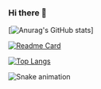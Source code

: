### Hi there 👋

[![Anurag's GitHub stats](https://github-readme-stats.vercel.app/api?username=antoniojunnior)]

[![Readme Card](https://github-readme-stats.vercel.app/api/pin/?username=antoniojunnior&repo=antoniojunnior)](https://github.com/anuraghazra/github-readme-stats&theme=radical&locale=pt-br)

[![Top Langs](https://github-readme-stats.vercel.app/api/top-langs/?username=antoniojunnior&layout=compact)](https://github.com/anuraghazra/github-readme-stats&theme=radical&locale=pt-br)

![Snake animation](https://github.com/antoniojunnior/antoniojunnior/blob/output/github-contribution-grid-snake.svg)
